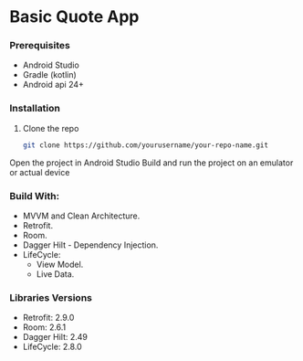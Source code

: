 # Basic Quote App

### Prerequisites

- Android Studio
- Gradle (kotlin)
- Android api 24+

### Installation

1. Clone the repo
   ```sh
   git clone https://github.com/yourusername/your-repo-name.git
   
  Open the project in Android Studio
  Build and run the project on an emulator or actual device
### Build With:

- MVVM and Clean Architecture.
- Retrofit.
- Room.
- Dagger Hilt - Dependency Injection.
- LifeCycle:
    - View Model.
    - Live Data.

### Libraries Versions

- Retrofit: 2.9.0
- Room: 2.6.1
- Dagger Hilt: 2.49
- LifeCycle: 2.8.0